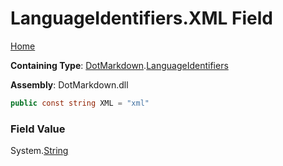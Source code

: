 <a name="_top"></a>

# LanguageIdentifiers\.XML Field

[Home](../../../README.md#_top)

**Containing Type**: [DotMarkdown](../../README.md#_top)\.[LanguageIdentifiers](../README.md#_top)

**Assembly**: DotMarkdown\.dll

```csharp
public const string XML = "xml"
```

### Field Value

System\.[String](https://docs.microsoft.com/en-us/dotnet/api/system.string)